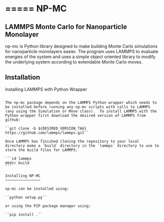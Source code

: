 =====
NP-MC
=====

LAMMPS Monte Carlo for Nanoparticle Monolayer
----------------------------------------------

np-mc is Python library designed to make building Monte Carlo simulations for nanoparticle monolayers easier.  The program uses LAMMPS to evaluate energies of the system and uses a simple object oriented library to modify the underlying system according to extendable Monte Carlo moves.  

Installation
------------

Installing LAMMPS with Python Wrapper
~~~~~~~~~~~~~~~~~~~~~~~~~~~~~~~~~~~~~

The np-mc package depends on the LAMMPS Python wrapper which needs to be installed before running any np-mc scripts with calls to LAMMPS (any using the Simulation or Move class).  To install LAMMPS with the Python wrapper first download the desired version of LAMMPS from github:

``git clone -b ${DESIRED_VERSION_TAG} https://github.com/lammps/lammps.git``

Once LAMMPS has finished cloning the repository to your local directory make a `build` directory in the `lammps` directory to use to store the build files for LAMMPS:

```cd lammps
mkdir build
```

Installing NP-MC
~~~~~~~~~~~~~~~~

np-mc can be installed using:

``python setup.py``

or using the PIP package manager using:

``pip install .``

